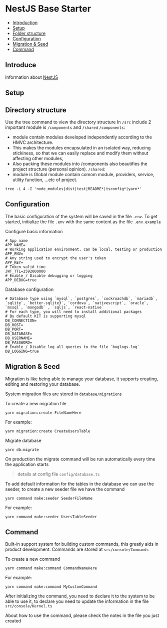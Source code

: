 # NestJS Base Starter

- [Introduction](#introduction)
- [Setup](#setup)
- [Folder structure](#folder-structure)
- [Configuration](#configure)
- [Migration & Seed](#migration--seed)
- [Command](#command)

<a name="introduction"></a>

## Introduce

Information about [NestJS](https://docs.nestjs.com/)

<a name="setup"></a>

## Setup

<a name="directory-structure"></a>

## Directory structure

Use the tree command to view the directory structure
In `/src` include 2 important module is `/components` and `/shared`
`/components`: 
+ module contain modules developed independently according to the HMVC architecture. 
+ This makes the modules encapsulated in an isolated way, reducing stickiness, so that we can easily replace and modify them without affecting other modules, 
+ Also packing these modules into /components also beautifies the project structure (personal opinion).
`/shared`: 
+ module is Global module contain comom module, providers, service, utility function, ...etc of project.
```
tree -L 4 -I 'node_modules|dist|test|README*|tsconfig*|yarn*'
```

<a name="configuration"></a>

## Configuration

The basic configuration of the system will be saved in the file `.env`.
To get started, initialize the file `.env` with the same content as the file `.env.example`

Configure basic information

```
# App name
APP_NAME=
# Working application environment, can be local, testing or production
APP_ENV=
# Any string used to encrypt the user's token
APP_KEY=
# Token valid time
JWT_TTL=2592000000
# Enable / Disable debugging or logging
APP_DEBUG=true
```

Database configuration

```
# Database type using `mysql`, `postgres`, `cockroachdb`, `mariadb`, `sqlite`, `better-sqlite3`, `cordova`, `nativescript`, `oracle`, `mssql`, `mongodb` , `sqljs`, `react-native`
# For each type, you will need to install additional packages
# By default KIT is supporting mysql
DB_CONNECTION=
DB_HOST=
DB_PORT=
DB_DATABASE=
DB_USERNAME=
DB_PASSWORD=
# Enable / Disable log all queries to the file `buglogs.log`
DB_LOGGING=true
```


<a name="migration--seed"></a>

## Migration & Seed

Migration is like being able to manage your database, it supports creating, editing and restoring your database.

System migration files are stored in `database/migrations`

To create a new migration file

```
yarn migration:create FileNameHere
```

For example:

```
yarn migration:create CreateUsersTable
```

Migrate database

```
yarn db:migrate
```

On production the migrate command will be run automatically every time the application starts

> details at config file `config/database.ts`

To add default information for the tables in the database we can use the seeder, to create a new seeder file we have the command

```
yarn command make:seeder SeederFileName
```

For example:

```
yarn command make:seeder UsersTableSeeder
```

<a name="command"></a>

## Command

Built-in support system for building custom commands, this greatly aids in product development.
Commands are stored at `src/console/Commands`

To create a new command

```
yarn command make:command CommandNameHere
```

For example:

```
yarn command make:command MyCustomCommand
```

After initializing the command, you need to declare it to the system to be able to use it, to declare you need to update the information in the file `src/console/Kernel.ts`

About how to use the command, please check the notes in the file you just created
